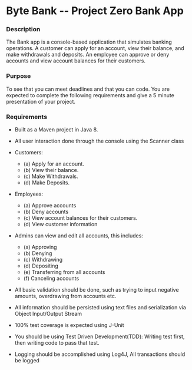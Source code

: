 # Byte Bank -- Project Zero Bank App

### Description
The Bank app is a console-based application that simulates banking operations. A customer can apply for an account, view their balance, and make withdrawals and deposits. An employee can approve or deny accounts and view account balances for their customers.

### Purpose
To see that you can meet deadlines and that you can code. You are expected to complete the following requirements and give a 5 minute presentation of your project.

### Requirements
 - Built as a Maven project in Java 8.
 - All user interaction done through the console using the Scanner class
 - Customers:
    - (a) Apply for an account.
    - (b) View their balance.
    - (c) Make Withdrawals.
    - (d) Make Deposits.
  - Employees:
     - (a) Approve accounts
     - (b) Deny accounts
     - (c) View account balances for their customers.
     - (d) View customer information
   - Admins can view and edit all accounts, this includes:
     - (a) Approving
     - (b) Denying
     - (c) Withdrawing
     - (d) Depositing
     - (e) Transferring from all accounts
     - (f) Canceling accounts
      
- All basic validation should be done, such as trying to input negative amounts, overdrawing from accounts etc.
- All information should be persisted using text files and serialization via Object Input/Output Stream
- 100% test coverage is expected using J-Unit
- You should be using Test Driven Development(TDD): Writing test first, then writing code to pass that test.
- Logging should be accomplished using Log4J, All transactions should be logged
